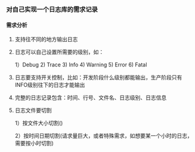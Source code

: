 ### 对自己实现一个日志库的需求记录

#### 需求分析
1. 支持往不同的地方输出日志
2. 日志可以自己设置所需要的级别，如：

    1）Debug
    2) Trace
    3) Info
    4) Warning
    5) Error
    6) Fatal
4. 日志要支持开关控制，比如：开发阶段什么级别都能输出，生产阶段只有INFO级别往下的日志才能输出
5. 完整的日志记录包含：时间、行号、文件名、日志级别、日志信息
6. 日志文件要切割

    1）按文件大小切割()

    2）按时间日期切割(请求量巨大，或者特殊需求，如想要某一个小时的日志，需要按小时切割)


